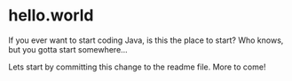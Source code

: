 # hello.world

If you ever want to start coding Java, is this the place to start?
Who knows, but you gotta start somewhere...

Lets start by committing this change to the readme file.
More to come!
